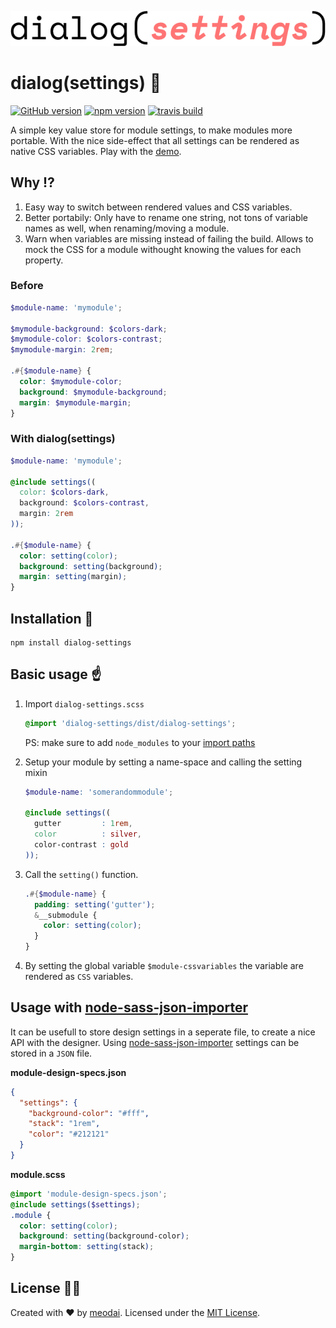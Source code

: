 ![dialog(settings)](media/logo.png)

# dialog(settings) :book:

[![GitHub version](https://badge.fury.io/gh/meodai%2Fdialog-settings.svg)](https://badge.fury.io/gh/meodai%2Fdialog-settings)
[![npm version](https://badge.fury.io/js/dialog-settings.svg)](https://badge.fury.io/js/dialog-settings)
[![travis build](https://api.travis-ci.org/meodai/dialog-settings.svg?branch=master)](https://travis-ci.org/meodai/dialog-settings)

A simple key value store for module settings, to make modules more portable.
With the nice side-effect that all settings can be rendered as native CSS variables. Play with the [demo](http://www.sassmeister.com/gist/230dc13729262d55d92f1efbcd2a69a5).

## Why ⁉️️
1. Easy way to switch between rendered values and CSS variables.
2. Better portabily: Only have to rename one string, not tons of variable names as well, when renaming/moving a module.
3. Warn when variables are missing instead of failing the build. Allows to mock the CSS for a module withought knowing the values for each property.

### Before
```scss
$module-name: 'mymodule';

$mymodule-background: $colors-dark;
$mymodule-color: $colors-contrast;
$mymodule-margin: 2rem;

.#{$module-name} {
  color: $mymodule-color;
  background: $mymodule-background;
  margin: $mymodule-margin;
}
```
### With dialog(settings)
```scss
$module-name: 'mymodule';

@include settings((
  color: $colors-dark,
  background: $colors-contrast,
  margin: 2rem
));

.#{$module-name} {
  color: setting(color);
  background: setting(background);
  margin: setting(margin);
}
```
## Installation 💾

```
npm install dialog-settings
```

## Basic usage ☝️

1. Import `dialog-settings.scss`

    ```scss
    @import 'dialog-settings/dist/dialog-settings';
    ```
    PS: make sure to add `node_modules` to your [import paths](https://github.com/sass/node-sass#includepaths)

2. Setup your module by setting a name-space and calling the setting mixin
    ```scss
    $module-name: 'somerandommodule';

    @include settings((
      gutter         : 1rem,
      color          : silver,
      color-contrast : gold
    ));
    ```

3. Call the `setting()` function.

    ```scss
    .#{$module-name} {
      padding: setting('gutter');
      &__submodule {
        color: setting(color);
      }
    }
    ```

4. By setting the global variable `$module-cssvariables` the variable are rendered as `CSS` variables.

## Usage with [node-sass-json-importer](https://github.com/Updater/node-sass-json-importer)
 
It can be usefull to store design settings in a seperate file, to create a nice API with the designer.
Using [node-sass-json-importer](https://github.com/Updater/node-sass-json-importer) settings can be stored in a `JSON` file.

**module-design-specs.json**
```JSON
{
  "settings": {
    "background-color": "#fff",
    "stack": "1rem",
    "color": "#212121"
  }
}
```

**module.scss**
```scss
@import 'module-design-specs.json';
@include settings($settings);
.module {
  color: setting(color);
  background: setting(background-color);
  margin-bottom: setting(stack);
}
```


## License 👮🏼

Created with ♥ by [meodai](//github.com/meodai). Licensed under the [MIT License](LICENSE).
